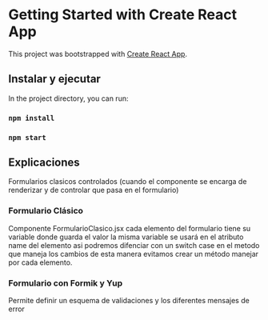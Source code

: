 # Getting Started with Create React App

This project was bootstrapped with [Create React App](https://github.com/facebook/create-react-app).

## Instalar y ejecutar

In the project directory, you can run:
### `npm install`
### `npm start`




## Explicaciones

Formularios clasicos controlados (cuando el componente se encarga de renderizar y de controlar que pasa en el formulario)

### Formulario Clásico
Componente FormularioClasico.jsx
  cada elemento del formulario tiene su variable donde guarda el valor
  la misma variable se usará en el atributo name del elemento
  asi podremos difenciar con un switch case en el metodo que maneja los cambios
  de esta manera evitamos crear un método manejar por cada elemento.

### Formulario con Formik y Yup

Permite definir un esquema de validaciones y los diferentes mensajes de error

